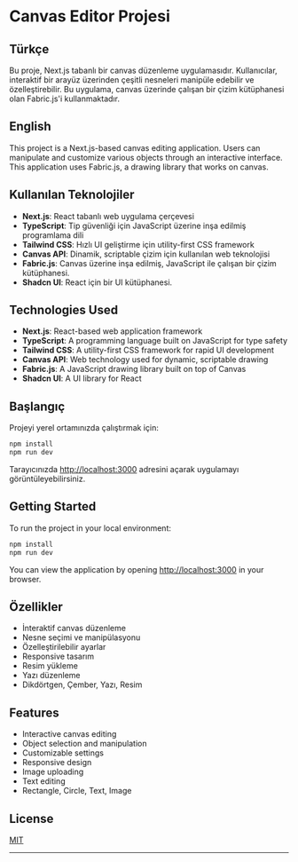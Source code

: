 # Canvas Editor Projesi

## Türkçe

Bu proje, Next.js tabanlı bir canvas düzenleme uygulamasıdır. Kullanıcılar, interaktif bir arayüz üzerinden çeşitli nesneleri manipüle edebilir ve özelleştirebilir. Bu uygulama, canvas üzerinde çalışan bir çizim kütüphanesi olan Fabric.js'i kullanmaktadır.

## English

This project is a Next.js-based canvas editing application. Users can manipulate and customize various objects through an interactive interface. This application uses Fabric.js, a drawing library that works on canvas.

## Kullanılan Teknolojiler

- **Next.js**: React tabanlı web uygulama çerçevesi
- **TypeScript**: Tip güvenliği için JavaScript üzerine inşa edilmiş programlama dili
- **Tailwind CSS**: Hızlı UI geliştirme için utility-first CSS framework
- **Canvas API**: Dinamik, scriptable çizim için kullanılan web teknolojisi
- **Fabric.js**: Canvas üzerine inşa edilmiş, JavaScript ile çalışan bir çizim kütüphanesi.
- **Shadcn UI**: React için bir UI kütüphanesi.

## Technologies Used

- **Next.js**: React-based web application framework
- **TypeScript**: A programming language built on JavaScript for type safety
- **Tailwind CSS**: A utility-first CSS framework for rapid UI development
- **Canvas API**: Web technology used for dynamic, scriptable drawing
- **Fabric.js**: A JavaScript drawing library built on top of Canvas
- **Shadcn UI**: A UI library for React

## Başlangıç

Projeyi yerel ortamınızda çalıştırmak için:

```bash
npm install
npm run dev
```

Tarayıcınızda [http://localhost:3000](http://localhost:3000) adresini açarak uygulamayı görüntüleyebilirsiniz.

## Getting Started

To run the project in your local environment:

```bash
npm install
npm run dev
```

You can view the application by opening [http://localhost:3000](http://localhost:3000) in your browser.

## Özellikler

- İnteraktif canvas düzenleme
- Nesne seçimi ve manipülasyonu
- Özelleştirilebilir ayarlar
- Responsive tasarım
- Resim yükleme
- Yazı düzenleme
- Dikdörtgen, Çember, Yazı, Resim

## Features

- Interactive canvas editing
- Object selection and manipulation
- Customizable settings
- Responsive design
- Image uploading
- Text editing
- Rectangle, Circle, Text, Image

## License

[MIT](https://choosealicense.com/licenses/mit/)

---
